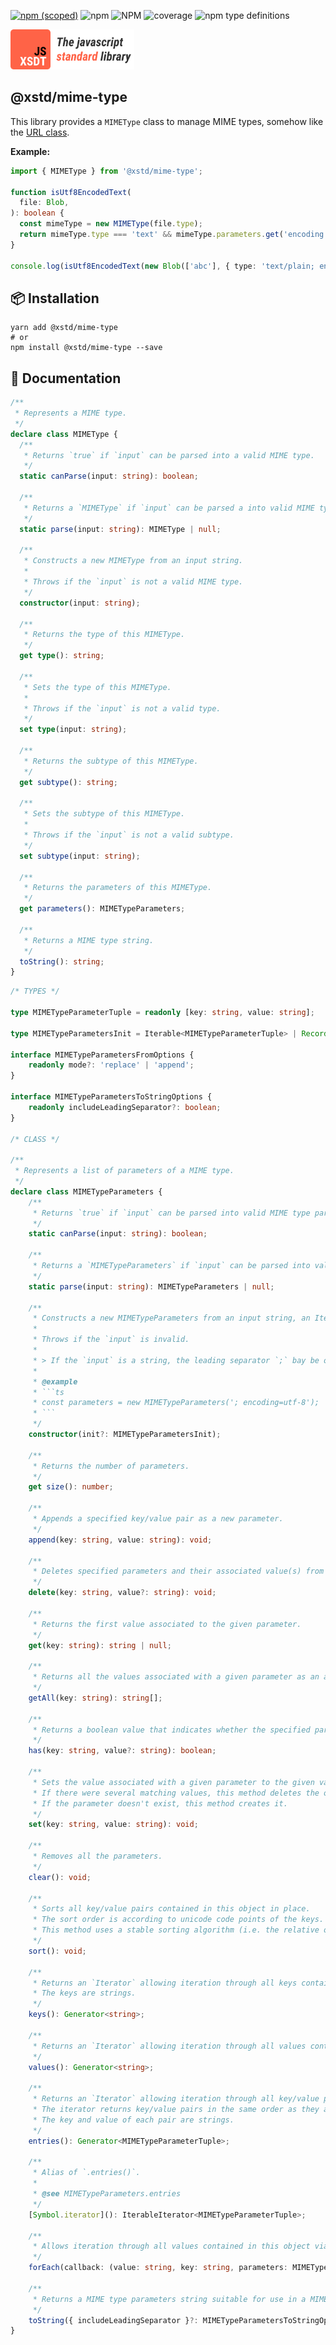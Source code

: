 [![npm (scoped)](https://img.shields.io/npm/v/@xstd/mime-type.svg)](https://www.npmjs.com/package/@xstd/mime-type)
![npm](https://img.shields.io/npm/dm/@xstd/mime-type.svg)
![NPM](https://img.shields.io/npm/l/@xstd/mime-type.svg)
![coverage](https://img.shields.io/npm/types/@xstd/mime-type.svg)
![npm type definitions](https://img.shields.io/badge/coverage-100%25-green)

<picture>
  <source height="64" media="(prefers-color-scheme: dark)" srcset="https://github.com/xstd-js/website/blob/main/assets/logo/png/logo-large-dark.png?raw=true">
  <source height="64" media="(prefers-color-scheme: light)" srcset="https://github.com/xstd-js/website/blob/main/assets/logo/png/logo-large-light.png?raw=true">
  <img height="64" alt="Shows a black logo in light color mode and a white one in dark color mode." src="https://github.com/xstd-js/website/blob/main/assets/logo/png/logo-large-light.png?raw=true">
</picture>


## @xstd/mime-type

This library provides a `MIMEType` class to manage MIME types, somehow like the [URL class](https://developer.mozilla.org/en-US/docs/Web/API/URL).

**Example:**

```ts
import { MIMEType } from '@xstd/mime-type';

function isUtf8EncodedText(
  file: Blob,
): boolean {
  const mimeType = new MIMEType(file.type);
  return mimeType.type === 'text' && mimeType.parameters.get('encoding') === 'utf-8';
}

console.log(isUtf8EncodedText(new Blob(['abc'], { type: 'text/plain; encoding=utf-8' }))); // logs `true`
```

## 📦 Installation

```shell
yarn add @xstd/mime-type
# or
npm install @xstd/mime-type --save
```

## 📃 Documentation

```ts
/**
 * Represents a MIME type.
 */
declare class MIMEType {
  /**
   * Returns `true` if `input` can be parsed into a valid MIME type.
   */
  static canParse(input: string): boolean;
  
  /**
   * Returns a `MIMEType` if `input` can be parsed a into valid MIME type, else it returns `null`.
   */
  static parse(input: string): MIMEType | null;
  
  /**
   * Constructs a new MIMEType from an input string.
   *
   * Throws if the `input` is not a valid MIME type.
   */
  constructor(input: string);
  
  /**
   * Returns the type of this MIMEType.
   */
  get type(): string;
  
  /**
   * Sets the type of this MIMEType.
   * 
   * Throws if the `input` is not a valid type.
   */
  set type(input: string);
  
  /**
   * Returns the subtype of this MIMEType.
   */
  get subtype(): string;
  
  /**
   * Sets the subtype of this MIMEType.
   * 
   * Throws if the `input` is not a valid subtype.
   */
  set subtype(input: string);
  
  /**
   * Returns the parameters of this MIMEType.
   */
  get parameters(): MIMETypeParameters;
  
  /**
   * Returns a MIME type string.
   */
  toString(): string;
}
```


```ts
/* TYPES */

type MIMETypeParameterTuple = readonly [key: string, value: string];

type MIMETypeParametersInit = Iterable<MIMETypeParameterTuple> | Record<string, string> | string;

interface MIMETypeParametersFromOptions {
    readonly mode?: 'replace' | 'append';
}

interface MIMETypeParametersToStringOptions {
    readonly includeLeadingSeparator?: boolean;
}

/* CLASS */

/**
 * Represents a list of parameters of a MIME type.
 */
declare class MIMETypeParameters {
    /**
     * Returns `true` if `input` can be parsed into valid MIME type parameters.
     */
    static canParse(input: string): boolean;
    
    /**
     * Returns a `MIMETypeParameters` if `input` can be parsed into valid parameters, else it returns `null`.
     */
    static parse(input: string): MIMETypeParameters | null;
    
    /**
     * Constructs a new MIMETypeParameters from an input string, an Iterable of key/value, or an object of key/value.
     *
     * Throws if the `input` is invalid.
     *
     * > If the `input` is a string, the leading separator `;` bay be omitted.
     *
     * @example
     * ```ts
     * const parameters = new MIMETypeParameters('; encoding=utf-8');
     * ```
     */
    constructor(init?: MIMETypeParametersInit);
    
    /**
     * Returns the number of parameters.
     */
    get size(): number;
    
    /**
     * Appends a specified key/value pair as a new parameter.
     */
    append(key: string, value: string): void;
    
    /**
     * Deletes specified parameters and their associated value(s) from the list of all parameters.
     */
    delete(key: string, value?: string): void;
    
    /**
     * Returns the first value associated to the given parameter.
     */
    get(key: string): string | null;
    
    /**
     * Returns all the values associated with a given parameter as an array.
     */
    getAll(key: string): string[];
    
    /**
     * Returns a boolean value that indicates whether the specified parameter is in the parameters.
     */
    has(key: string, value?: string): boolean;
    
    /**
     * Sets the value associated with a given parameter to the given value.
     * If there were several matching values, this method deletes the others.
     * If the parameter doesn't exist, this method creates it.
     */
    set(key: string, value: string): void;
    
    /**
     * Removes all the parameters.
     */
    clear(): void;
    
    /**
     * Sorts all key/value pairs contained in this object in place.
     * The sort order is according to unicode code points of the keys.
     * This method uses a stable sorting algorithm (i.e. the relative order between key/value pairs with equal keys will be preserved).
     */
    sort(): void;
    
    /**
     * Returns an `Iterator` allowing iteration through all keys contained in this object.
     * The keys are strings.
     */
    keys(): Generator<string>;
    
    /**
     * Returns an `Iterator` allowing iteration through all values contained in this object.
     */
    values(): Generator<string>;
    
    /**
     * Returns an `Iterator` allowing iteration through all key/value pairs contained in this object.
     * The iterator returns key/value pairs in the same order as they appear in the parameters string.
     * The key and value of each pair are strings.
     */
    entries(): Generator<MIMETypeParameterTuple>;
    
    /**
     * Alias of `.entries()`.
     *
     * @see MIMETypeParameters.entries
     */
    [Symbol.iterator](): IterableIterator<MIMETypeParameterTuple>;
    
    /**
     * Allows iteration through all values contained in this object via a callback function.
     */
    forEach(callback: (value: string, key: string, parameters: MIMETypeParameters) => void): void;
    
    /**
     * Returns a MIME type parameters string suitable for use in a MIME type.
     */
    toString({ includeLeadingSeparator }?: MIMETypeParametersToStringOptions): string;
}
```
